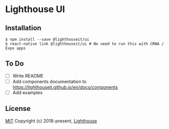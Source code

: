 # Lighthouse UI

## Installation

```
$ npm install --save @lighthouseit/ui
$ react-native link @lighthouseit/ui # No need to run this with CRNA / Expo apps
```

## To Do

- [ ] Write README
- [ ] Add components documentation to https://lighthouseit.github.io/en/docs/components
- [ ] Add examples

## License

[MIT](https://github.com/LighthouseIT/ui/blob/master/LICENSE)
Copyright (c) 2018-present, [Lighthouse](http://lighthouseit.com.br)

